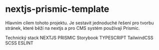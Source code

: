 # nextjs-prismic-template

Hlavním cílem tohoto projektu. Je sestavit jednoduché řešení pro tvorbu stránek, které běží na nextjs a pro CMS systém používají Prismic.

Technický stack
NEXTJS
PRISMIC
Storybook
TYPESCRIPT
TailwindCSS
SCSS
ESLINT
